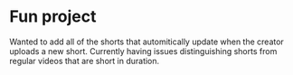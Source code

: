 # Fun project

Wanted to add all of the shorts that automitically update when the creator uploads a new short. Currently having issues distinguishing shorts from regular videos that are short in duration.
